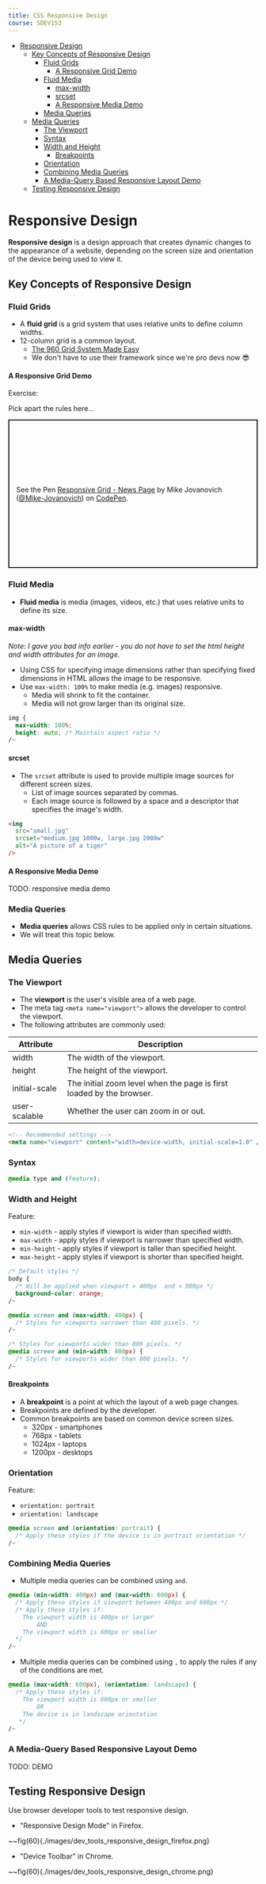 ```yaml
---
title: CSS Responsive Design
course: SDEV153
---
```


- [Responsive Design](#responsive-design)
  - [Key Concepts of Responsive Design](#key-concepts-of-responsive-design)
    - [Fluid Grids](#fluid-grids)
      - [A Responsive Grid Demo](#a-responsive-grid-demo)
    - [Fluid Media](#fluid-media)
      - [max-width](#max-width)
      - [srcset](#srcset)
      - [A Responsive Media Demo](#a-responsive-media-demo)
    - [Media Queries](#media-queries)
  - [Media Queries](#media-queries-1)
    - [The Viewport](#the-viewport)
    - [Syntax](#syntax)
    - [Width and Height](#width-and-height)
      - [Breakpoints](#breakpoints)
    - [Orientation](#orientation)
    - [Combining Media Queries](#combining-media-queries)
    - [A Media-Query Based Responsive Layout Demo](#a-media-query-based-responsive-layout-demo)
  - [Testing Responsive Design](#testing-responsive-design)

# Responsive Design

**Responsive design** is a design approach that creates dynamic changes to the appearance of a website, depending on the screen size and orientation of the device being used to view it.

## Key Concepts of Responsive Design

### Fluid Grids

- A **fluid grid** is a grid system that uses relative units to define column widths.
- 12-column grid is a common layout.
  - [The 960 Grid System Made Easy](https://www.webfx.com/blog/web-design/the-960-grid-system-made-easy/)
  - We don't have to use their framework since we're pro devs now 😎

#### A Responsive Grid Demo

<p class="demo">Exercise:</p>

Pick apart the rules here...

<p class="codepen" data-height="300" data-default-tab="html,result" data-slug-hash="abXaBrd" data-user="Mike-Jovanovich" style="height: 300px; box-sizing: border-box; display: flex; align-items: center; justify-content: center; border: 2px solid; margin: 1em 0; padding: 1em;">
  <span>See the Pen <a href="https://codepen.io/Mike-Jovanovich/pen/abXaBrd">
  Responsive Grid - News Page</a> by Mike Jovanovich (<a href="https://codepen.io/Mike-Jovanovich">@Mike-Jovanovich</a>)
  on <a href="https://codepen.io">CodePen</a>.</span>
</p>
<script async src="https://cpwebassets.codepen.io/assets/embed/ei.js"></script>

### Fluid Media

- **Fluid media** is media (images, videos, etc.) that uses relative units to define its size.

#### max-width

_Note: I gave you bad info earlier - you do not have to set the html height and width attributes for an image._

- Using CSS for specifying image dimensions rather than specifying fixed dimensions in HTML allows the image to be responsive.
- Use `max-width: 100%` to make media (e.g. images) responsive.
  - Media will shrink to fit the container.
  - Media will not grow larger than its original size.

```css
img {
  max-width: 100%;
  height: auto; /* Maintain aspect ratio */
/~
```

#### srcset

- The `srcset` attribute is used to provide multiple image sources for different screen sizes.
  - List of image sources separated by commas.
  - Each image source is followed by a space and a descriptor that specifies the image's width.

```html
<img
  src="small.jpg"
  srcset="medium.jpg 1000w, large.jpg 2000w"
  alt="A picture of a tiger"
/>
```

#### A Responsive Media Demo

TODO: responsive media demo

### Media Queries

- **Media queries** allows CSS rules to be applied only in certain situations.
- We will treat this topic below.

## Media Queries

### The Viewport

- The **viewport** is the user's visible area of a web page.
- The meta tag `<meta name="viewport">` allows the developer to control the viewport.
- The following attributes are commonly used:

| Attribute     | Description                                                          |
| ------------- | -------------------------------------------------------------------- |
| width         | The width of the viewport.                                           |
| height        | The height of the viewport.                                          |
| initial-scale | The initial zoom level when the page is first loaded by the browser. |
| user-scalable | Whether the user can zoom in or out.                                 |

```html
<!-- Recommended settings -->
<meta name="viewport" content="width=device-width, initial-scale=1.0" />
```

### Syntax

```css
@media type and (feature);
```

### Width and Height

Feature:

- `min-width` - apply styles if viewport is wider than specified width.
- `max-width` - apply styles if viewport is narrower than specified width.
- `min-height` - apply styles if viewport is taller than specified height.
- `max-height` - apply styles if viewport is shorter than specified height.

```css
/* Default styles */
body {
  /* Will be applied when viewport > 400px  and < 800px */
  background-color: orange;
/~

@media screen and (max-width: 400px) {
  /* Styles for viewports narrower than 400 pixels. */
/~

/* Styles for viewports wider than 800 pixels. */
@media screen and (min-width: 800px) {
  /* Styles for viewports wider than 800 pixels. */
/~
```

#### Breakpoints

- A **breakpoint** is a point at which the layout of a web page changes.
- Breakpoints are defined by the developer.
- Common breakpoints are based on common device screen sizes.
  - 320px - smartphones
  - 768px - tablets
  - 1024px - laptops
  - 1200px - desktops

### Orientation

Feature:

- `orientation: portrait`
- `orientation: landscape`

```css
@media screen and (orientation: portrait) {
  /* Apply these styles if the device is in portrait orientation */
/~
```

### Combining Media Queries

- Multiple media queries can be combined using `and`.

```css
@media (min-width: 400px) and (max-width: 600px) {
  /* Apply these styles if viewport between 400px and 600px */
  /* Apply these styles if:
    The viewport width is 400px or larger
        AND
    The viewport width is 600px or smaller
  */
/~
```

- Multiple media queries can be combined using `,` to apply the rules if any of the conditions are met.

```css
@media (max-width: 600px), (orientation: landscape) {
  /* Apply these styles if:
    The viewport width is 600px or smaller
        OR
    The device is in landscape orientation
   */
/~
```

### A Media-Query Based Responsive Layout Demo

TODO: DEMO

## Testing Responsive Design

Use browser developer tools to test responsive design.

- "Responsive Design Mode" in Firefox.

~~fig(60){./images/dev_tools_responsive_design_firefox.png}

- "Device Toolbar" in Chrome.

~~fig(60){./images/dev_tools_responsive_design_chrome.png}
